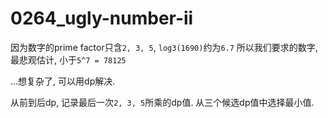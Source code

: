 # 0264_ugly-number-ii

因为数字的prime factor只含`2, 3, 5`, `log3(1690)`约为`6.7` 所以我们要求的数字, 最悲观估计, 小于`5^7 = 78125`

...想复杂了, 可以用dp解决.

从前到后dp, 记录最后一次`2, 3, 5`所乘的dp值. 从三个候选dp值中选择最小值.
